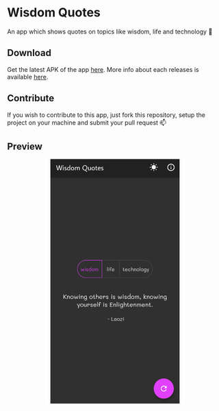 # Wisdom Quotes

An app which shows quotes on topics like wisdom, life and technology :stars:

## Download

Get the latest APK of the app [here](https://github.com/suvansh-rana/wisdom_quotes/releases/download/v2.0/Wisdom_Quotes_v2.0.apk). More info about each releases is available [here](https://github.com/suvansh-rana/wisdom_quotes/releases).

## Contribute

If you wish to contribute to this app, just fork this repository, setup the project on your machine and submit your pull request :mailbox:

## Preview

<p align="center">
  <img src="screenshot.png" width="60%" >
</p>

 
